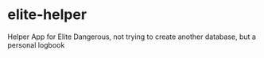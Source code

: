 # elite-helper
Helper App for Elite Dangerous, not trying to create another database, but a personal logbook

